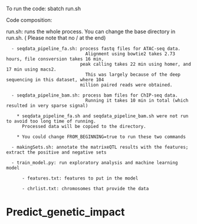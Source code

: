 To run the code:
sbatch run.sh





Code composition:

   run.sh: runs the whole process. You can change the base directory in run.sh. ( Please note that no / at the end)

      - seqdata_pipeline_fa.sh: process fastq files for ATAC-seq data. 
                                  Alignment using bowtie2 takes 2.73 hours, file consversion takes 16 min, 
                                peak calling takes 22 min using homer, and 17 min using macs2.
                                  This was largely because of the deep sequencing in this dataset, where 104
                                million paired reads were obtained.
 
      - seqdata_pipeline_bam.sh: process bam files for ChIP-seq data.
                                  Running it takes 10 min in total (which resulted in very sparse signal)

        * seqdata_pipeline_fa.sh and seqdata_pipeline_bam.sh were not run to avoid too long time of running. 
          Processed data will be copied to the directory.
 
        * You could change FROM_BEGINNING=true to run these two commands

      - makingSets.sh: annotate the matrixeQTL results with the features; extract the positive and negative sets

      - train_model.py: run exploratory analysis and machine learning model

          - features.txt: features to put in the model 

          - chrlist.txt: chromosomes that provide the data
# Predict_genetic_impact
